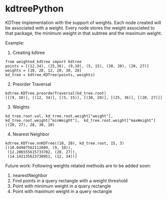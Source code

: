 # kdtreePython
KDTree implementation with the support of weights. Each node created will be associated with a weight. Every node stores the weight associated to that package, the minimum weight in that subtree and the maximum weight.

Example:

1. Creating kdtree
```
from weighted_kdtree import kdtree
points = [(12,34), (25,36), (9,10), (5, 15), (30, 20), (20, 27)]
weights = [10, 20, 12, 20, 30, 28]
kd_tree = kdtree.KDTree(points, weights)
```

2. Preorder Traversal 
```
kdtree.KDTree.preorderTraversal(kd_tree.root)
[[(9, 10)], [(12, 34)], [(5, 15)], [(30, 20)], [(25, 36)], [(20, 27)]]
```

3. Weights
```
kd_tree.root.val, kd_tree.root.weight["weight"],  kd_tree.root.weight["minWeight"],  kd_tree.root.weight["maxWeight"]
((20, 27), 28, 30, 10)
```
4. Nearest Neighbor
```
kdtree.KDTree.nnKDTree((10, 20), kd_tree.root, 15, 3)
[(10.04987562112089, (9, 10)),
 (12.206555615733702, (20, 27)),
 (14.142135623730951, (12, 34))]
```
Future work:
Following weights related methods are to be added soon:
1. nearestNeighbor
2. Find points in a query rectangle with a weight threshold
3. Point with minimum weight in a query rectangle
4. Point with maximum weight in a query rectangle